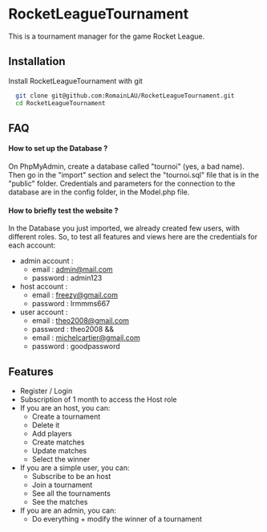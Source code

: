 
# RocketLeagueTournament

This is a tournament manager for the game Rocket League.




## Installation

Install RocketLeagueTournament with git

```bash
  git clone git@github.com:RomainLAU/RocketLeagueTournament.git
  cd RocketLeagueTournament
```


## FAQ

#### How to set up the Database ?

On PhpMyAdmin, create a database called "tournoi" (yes, a bad name). Then go in the "import" section
and select the "tournoi.sql" file that is in the "public" folder.
Credentials and parameters for the connection to the database are in the config folder, in the Model.php file.

#### How to briefly test the website ?

In the Database you just imported, we already created few users, with different roles.
So, to test all features and views here are the credentials for each account:
- admin account :
    - email : admin@mail.com
    - password : admin123
- host account :
    - email : freezy@gmail.com
    - password : lrmmms667
- user account :
    - email : theo2008@gmail.com
    - password : theo2008
    &&
    - email : michelcartier@gmail.com
    - password : goodpassword

## Features

- Register / Login
- Subscription of 1 month to access the Host role
- If you are an host, you can:
    - Create a tournament
    - Delete it
    - Add players
    - Create matches
    - Update matches
    - Select the winner
- If you are a simple user, you can:
    - Subscribe to be an host
    - Join a tournament
    - See all the tournaments
    - See the matches
- If you are an admin, you can:
    - Do everything + modify the winner of a tournament

